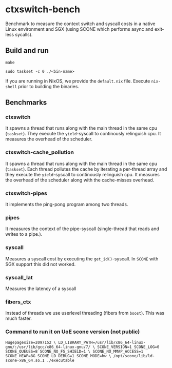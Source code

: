 
# ctxswitch-bench
Benchmark to measure the context switch and syscall costs in a native Linux environment and SGX (using SCONE which performs async and exit-less sycalls).

## Build and run
`make`

`sudo taskset -c 0 ./<bin-name>`

If you are running in NixOS, we provide the `default.nix` file. Execute `nix-shell` prior to building the binaries.


## Benchmarks
### ctxswitch
It spawns a thread that runs along with the main thread in the same cpu (`taskset`). They execute the `yield`-syscall to continously relinguish cpu. It measures the overhead of the scheduler. 

### ctxswitch-cache_pollution
It spawns a thread that runs along with the main thread in the same cpu (`taskset`). Each thread pollutes the cache by iterating a per-thread array and they execute the `yield`-syscall to continously relinguish cpu. It measures the overhead of the scheduler along with the cache-misses overhead.

### ctxswitch-pipes
It implements the ping-pong program among two threads.

### pipes
It measures the context of the pipe-syscall (single-thread that reads and writes to a pipe.).

### syscall
Measures a syscall cost by executing the `get_id()`-syscall. In `SCONE` with SGX support this did not worked.

### syscall_lat
Measures the latency of a syscall

### fibers_ctx
Instead of threads we use userlevel threading (fibers from `boost`). This was much faster.


### Command to run it on UoE scone version (not public)
`
Hugepagesize=2097152 \
        LD_LIBRARY_PATH=/usr/lib/x86_64-linux-gnu/:/usr/lib/gcc/x86_64-linux-gnu/7/ \
        SCONE_VERSION=1 SCONE_LOG=0 SCONE_QUEUES=8 SCONE_NO_FS_SHIELD=1 \
        SCONE_NO_MMAP_ACCESS=1 SCONE_HEAP=8G SCONE_LD_DEBUG=1 SCONE_MODE=hw \
        /opt/scone/lib/ld-scone-x86_64.so.1 ./executable
`
